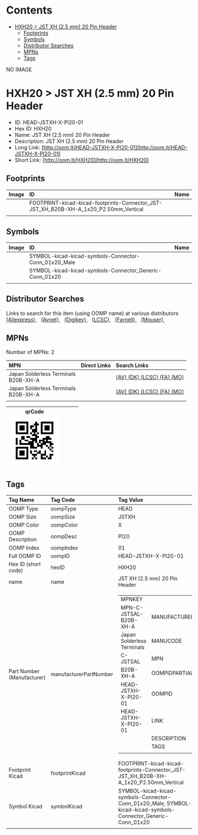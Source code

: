 



Contents
========

* [HXH20 > JST XH (2.5 mm) 20 Pin Header](#hxh20--jst-xh-25-mm-20-pin-header)
	* [Footprints](#footprints)
	* [Symbols](#symbols)
	* [Distributor Searches](#distributor-searches)
	* [MPNs](#mpns)
	* [Tags](#tags)
  
NO IMAGE  
# HXH20 > JST XH (2.5 mm) 20 Pin Header

- ID: HEAD-JSTXH-X-PI20-01
- Hex ID: HXH20
- Name: JST XH (2.5 mm) 20 Pin Header
- Description: JST XH (2.5 mm) 20 Pin Header
- Long Link: [http://oom.lt/HEAD-JSTXH-X-PI20-01](http://oom.lt/HEAD-JSTXH-X-PI20-01)
- Short Link: [http://oom.lt/HXH20](http://oom.lt/HXH20)

## Footprints
  

|Image|ID|Name|
| :--- | :--- | :--- |
||FOOTPRINT-kicad-kicad-footprints-Connector_JST-JST_XH_B20B-XH-A_1x20_P2.50mm_Vertical||
||||

## Symbols
  

|Image|ID|Name|
| :--- | :--- | :--- |
|![]()|SYMBOL-kicad-kicad-symbols-Connector-Conn_01x20_Male||
|![]()|SYMBOL-kicad-kicad-symbols-Connector_Generic-Conn_01x20||
||||

## Distributor Searches
  
Links to search for this item (using OOMP name) at various distributors  
[(Aliexpress) ](https://www.aliexpress.com/wholesale?SearchText=1117JST+XH+2.5+mm+20+Pin+Header)&nbsp;&nbsp;&nbsp;[(Avnet) ](https://www.avnet.com/shop/us/search/JST+XH+2.5+mm+20+Pin+Header)&nbsp;&nbsp;&nbsp;[(Digikey) ](https://www.digikey.co.uk/en/products/result?s=JST+XH+2.5+mm+20+Pin+Header)&nbsp;&nbsp;&nbsp;[(LCSC) ](https://www.lcsc.com/search?q=JST+XH+2.5+mm+20+Pin+Header)&nbsp;&nbsp;&nbsp;[(Farnell) ](https://uk.farnell.com/search?st=JST+XH+2.5+mm+20+Pin+Header)&nbsp;&nbsp;&nbsp;[(Mouser) ](https://www.mouser.com/c/?q=JST+XH+2.5+mm+20+Pin+Header)&nbsp;&nbsp;&nbsp;
## MPNs
  
Number of MPNs: 2  

|MPN|Direct Links|Search Links|
| :--- | :--- | :--- |
|Japan Solderless Terminals<br>B20B-XH-A||[(AV) ](https://www.avnet.com/shop/us/search/B20B-XH-A)[(DK) ](https://www.digikey.co.uk/products/en?keywords=B20B-XH-A)[(LCSC) ](https://www.lcsc.com/search?q=B20B-XH-A)[(FA) ](https://uk.farnell.com/search?st=B20B-XH-A)[(MO) ](https://www.mouser.com/c/?q=B20B-XH-A)|
|Japan Solderless Terminals<br>B20B-XH-A||[(AV) ](https://www.avnet.com/shop/us/search/B20B-XH-A)[(DK) ](https://www.digikey.co.uk/products/en?keywords=B20B-XH-A)[(LCSC) ](https://www.lcsc.com/search?q=B20B-XH-A)[(FA) ](https://uk.farnell.com/search?st=B20B-XH-A)[(MO) ](https://www.mouser.com/c/?q=B20B-XH-A)|
||||
  

|qrCode<br>[![](https://raw.githubusercontent.com/oomlout/oomlout_OOMP_parts_V2/main/HEAD/JSTXH/X/PI20/01/qrCode_140.png)](https://github.com/oomlout/oomlout_OOMP_parts_V2/tree/main/HEAD/JSTXH/X/PI20/01/qrCode.png)||||
| :---: | :---: | :---: | :---: |

## Tags
  

|Tag Name|Tag Code|Tag Value|
| :--- | :--- | :--- |
|OOMP Type|oompType|HEAD|
|OOMP Size|oompSize|JSTXH|
|OOMP Color|oompColor|X|
|OOMP Description|oompDesc|PI20|
|OOMP Index|oompIndex|01|
|Full OOMP ID|oompID|HEAD-JSTXH-X-PI20-01|
|Hex ID (short code)|hexID|HXH20|
|name|name|JST XH (2.5 mm) 20 Pin Header|
|Part Number (Manufacturer)|manufacturerPartNumber|<table><tr><td>MPNKEY</td></tr><tr><td> MPN-C-JSTSAL-B20B-XH-A</td><td> MANUFACTURER</td></tr><tr><td> Japan Solderless Terminals</td><td> MANUCODE</td></tr><tr><td> C-JSTSAL</td><td> MPN</td></tr><tr><td> B20B-XH-A</td><td> OOMPIDPARTIAL</td></tr><tr><td> HEAD-JSTXH-X-PI20-01</td><td> OOMPID</td></tr><tr><td> HEAD-JSTXH-X-PI20-01</td><td> LINK</td></tr><tr><td> </td><td> DESCRIPTION</td></tr><tr><td> </td><td> TAGS</td></tr><tr><td> </td></tr></table></td><td> <table><tr><td>MPNKEY</td></tr><tr><td> MPN-C-JSTSAL-B20B-XH-A</td><td> MANUFACTURER</td></tr><tr><td> Japan Solderless Terminals</td><td> MANUCODE</td></tr><tr><td> C-JSTSAL</td><td> MPN</td></tr><tr><td> B20B-XH-A</td><td> OOMPIDPARTIAL</td></tr><tr><td> HEAD-JSTXH-X-PI20-01</td><td> OOMPID</td></tr><tr><td> HEAD-JSTXH-X-PI20-01</td><td> LINK</td></tr><tr><td> </td><td> DESCRIPTION</td></tr><tr><td> </td><td> TAGS</td></tr><tr><td> </td></tr></table>|
|Footprint Kicad|footprintKicad|FOOTPRINT-kicad-kicad-footprints-Connector_JST-JST_XH_B20B-XH-A_1x20_P2.50mm_Vertical|
|Symbol Kicad|symbolKicad|SYMBOL-kicad-kicad-symbols-Connector-Conn_01x20_Male, SYMBOL-kicad-kicad-symbols-Connector_Generic-Conn_01x20|
||||
